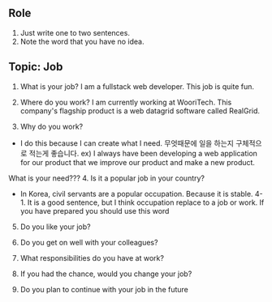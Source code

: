 ## Role

1. Just write one to two sentences.
2. Note the word that you have no idea.

## Topic: Job

1. What is your job?
I am a fullstack web developer. This job is quite fun.

2. Where do you work?
I am currently working at WooriTech. This company's flagship product is a web datagrid software called RealGrid.

 3. Why do you work?
- I do this because I can create what I need.
 무엇때문에 일을 하는지 구체적으로 적는게 좋습니다.
 ex) 
I always have been developing a web application for our product that we improve our product and make a new product.

What is your need???
 4. Is it a popular job in your country?
 - In Korea, civil servants are a popular occupation. Because it is stable.
4-1. It is a good sentence, but I think occupation replace to a job or work. If you have prepared you should use this word

5. Do you like your job?

6. Do you get on well with your colleagues?

7. What responsibilities do you have at work?

8. If you had the chance, would you change your job?

9. Do you plan to continue with your job in the future
